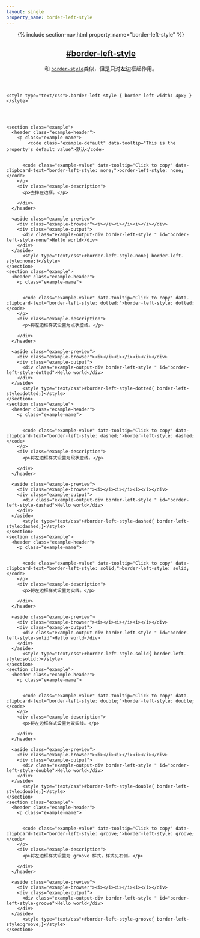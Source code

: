 ```yaml
---
layout: single
property_name: border-left-style
---
```


<section id="border-left-style" class="property">
  <header class="property-header">
    {% include section-nav.html property_name="border-left-style" %}
    <h2 class="property-name">
      <a href="{{site.url}}/#border-left-style"><span>#</span>border-left-style</a>
    </h2>
    <div class="property-description">
      <p>和 <code class="shorthand"><a href="http://cssreference.io/#border-style">border-style</a></code>类似，但是只对<strong>左</strong>边框起作用。</p>
    </div>
  </header>

    <style type="text/css">.border-left-style { border-left-width: 4px; }</style>




    <section class="example">
      <header class="example-header">
        <p class="example-name">
            <code class="example-default" data-tooltip="This is the property's default value">默认</code>


          <code class="example-value" data-tooltip="Click to copy" data-clipboard-text="border-left-style: none;">border-left-style: none;</code>
        </p>
        <div class="example-description">
          <p>去掉左边框。</p>

        </div>
      </header>

      <aside class="example-preview">
        <div class="example-browser"><i></i><i></i><i></i></div>
        <div class="example-output">
          <div class="example-output-div border-left-style " id="border-left-style-none">Hello world</div>
        </div>
      </aside>
          <style type="text/css">#border-left-style-none{ border-left-style:none;}</style>
    </section>
    <section class="example">
      <header class="example-header">
        <p class="example-name">


          <code class="example-value" data-tooltip="Click to copy" data-clipboard-text="border-left-style: dotted;">border-left-style: dotted;</code>
        </p>
        <div class="example-description">
          <p>将左边框样式设置为点状虚线。</p>

        </div>
      </header>

      <aside class="example-preview">
        <div class="example-browser"><i></i><i></i><i></i></div>
        <div class="example-output">
          <div class="example-output-div border-left-style " id="border-left-style-dotted">Hello world</div>
        </div>
      </aside>
          <style type="text/css">#border-left-style-dotted{ border-left-style:dotted;}</style>
    </section>
    <section class="example">
      <header class="example-header">
        <p class="example-name">


          <code class="example-value" data-tooltip="Click to copy" data-clipboard-text="border-left-style: dashed;">border-left-style: dashed;</code>
        </p>
        <div class="example-description">
          <p>将左边框样式设置为段状虚线。</p>

        </div>
      </header>

      <aside class="example-preview">
        <div class="example-browser"><i></i><i></i><i></i></div>
        <div class="example-output">
          <div class="example-output-div border-left-style " id="border-left-style-dashed">Hello world</div>
        </div>
      </aside>
          <style type="text/css">#border-left-style-dashed{ border-left-style:dashed;}</style>
    </section>
    <section class="example">
      <header class="example-header">
        <p class="example-name">


          <code class="example-value" data-tooltip="Click to copy" data-clipboard-text="border-left-style: solid;">border-left-style: solid;</code>
        </p>
        <div class="example-description">
          <p>将左边框样式设置为实线。</p>

        </div>
      </header>

      <aside class="example-preview">
        <div class="example-browser"><i></i><i></i><i></i></div>
        <div class="example-output">
          <div class="example-output-div border-left-style " id="border-left-style-solid">Hello world</div>
        </div>
      </aside>
          <style type="text/css">#border-left-style-solid{ border-left-style:solid;}</style>
    </section>
    <section class="example">
      <header class="example-header">
        <p class="example-name">


          <code class="example-value" data-tooltip="Click to copy" data-clipboard-text="border-left-style: double;">border-left-style: double;</code>
        </p>
        <div class="example-description">
          <p>将左边框样式设置为双实线。</p>

        </div>
      </header>

      <aside class="example-preview">
        <div class="example-browser"><i></i><i></i><i></i></div>
        <div class="example-output">
          <div class="example-output-div border-left-style " id="border-left-style-double">Hello world</div>
        </div>
      </aside>
          <style type="text/css">#border-left-style-double{ border-left-style:double;}</style>
    </section>
    <section class="example">
      <header class="example-header">
        <p class="example-name">


          <code class="example-value" data-tooltip="Click to copy" data-clipboard-text="border-left-style: groove;">border-left-style: groove;</code>
        </p>
        <div class="example-description">
          <p>将左边框样式设置为 groove 样式，样式见右侧。</p>

        </div>
      </header>

      <aside class="example-preview">
        <div class="example-browser"><i></i><i></i><i></i></div>
        <div class="example-output">
          <div class="example-output-div border-left-style " id="border-left-style-groove">Hello world</div>
        </div>
      </aside>
          <style type="text/css">#border-left-style-groove{ border-left-style:groove;}</style>
    </section>
</section>

